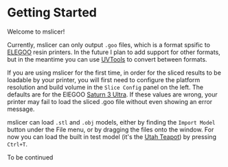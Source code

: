 # Getting Started

Welcome to mslicer!

Currently, mslicer can only output `.goo` files, which is a format spsific to [ELEGOO](https://www.elegoo.com) resin printers. In the future I plan to add support for other formats, but in the meantime you can use [UVTools](https://github.com/sn4k3/UVtools) to convert between formats.

If you are using mslicer for the first time, in order for the sliced results to be loadable by your printer, you will first need to configure the platform resolution and build volume in the `Slice Config` panel on the left. The defaults are for the ElEGOO [Saturn 3 Ultra](https://us.elegoo.com/products/elegoo-saturn-3-ultra-resin-3d-printer-12k). If these values are wrong, your printer may fail to load the sliced .goo file without even showing an error message.

mslicer can load `.stl` and `.obj` models, either by finding the `Import Model` button under the File menu, or by dragging the files onto the window. For now you can load the built in test model (it's the [Utah Teapot](https://en.wikipedia.org/wiki/Utah_teapot)) by pressing `Ctrl+T`.

To be continued
